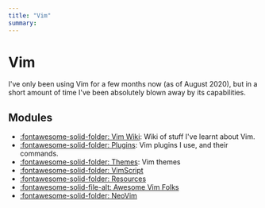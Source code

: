 ```yaml
---
title: "Vim"
summary: 
---
```


Vim
===

I've only been using Vim for a few months now (as of August 2020), but in a short amount of time I've been absolutely blown away by its
capabilities.

Modules
---

- [:fontawesome-solid-folder: Vim Wiki](vim-wiki/index.md): Wiki of stuff I've learnt about Vim.
- [:fontawesome-solid-folder: Plugins](plugins/index.md): Vim plugins I use, and their commands.
- [:fontawesome-solid-folder: Themes](themes/index.md): Vim themes
- [:fontawesome-solid-folder: VimScript](vimscript/index.md)
- [:fontawesome-solid-folder: Resources](resources/index.md)
- [:fontawesome-solid-file-alt: Awesome Vim Folks](awesome-vim-folks.md)
- [:fontawesome-solid-folder: NeoVim](neovim/index.md)
